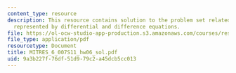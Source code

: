 ```yaml
---
content_type: resource
description: This resource contains solution to the problem set related to systems
  represented by differential and difference equations.
file: https://ol-ocw-studio-app-production.s3.amazonaws.com/courses/res-6-007-signals-and-systems-spring-2011/9a3b227f76df51d979c2a45dcb5cc013_MITRES_6_007S11_hw06_sol.pdf
file_type: application/pdf
resourcetype: Document
title: MITRES_6_007S11_hw06_sol.pdf
uid: 9a3b227f-76df-51d9-79c2-a45dcb5cc013
---
```


